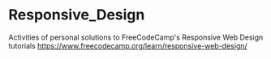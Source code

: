 # Responsive_Design

Activities of personal solutions to FreeCodeCamp's Responsive Web Design tutorials
https://www.freecodecamp.org/learn/responsive-web-design/
